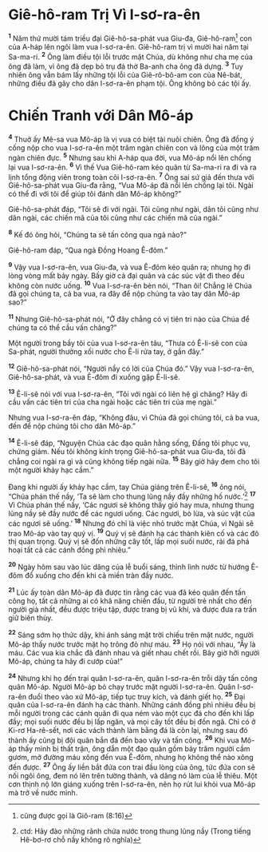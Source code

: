 # Giê-hô-ram Trị Vì I-sơ-ra-ên
<sup><b>1</b></sup> Năm thứ mười tám triều đại Giê-hô-sa-phát vua Giu-đa, Giê-hô-ram[^1] con của A-háp lên ngôi làm vua I-sơ-ra-ên. Giê-hô-ram trị vì mười hai năm tại Sa-ma-ri. <sup><b>2</b></sup> Ông làm điều tội lỗi trước mặt Chúa, dù không như cha mẹ của ông đã làm, vì ông đã dẹp bỏ trụ đá thờ Ba-anh cha ông đã dựng. <sup><b>3</b></sup> Tuy nhiên ông vẫn bám lấy những tội lỗi của Giê-rô-bô-am con của Nê-bát, những điều đã gây cho dân I-sơ-ra-ên phạm tội. Ông không bỏ các tội ấy.

# Chiến Tranh với Dân Mô-áp
<sup><b>4</b></sup> Thuở ấy Mê-sa vua Mô-áp là vị vua có biệt tài nuôi chiên. Ông đã đồng ý cống nộp cho vua I-sơ-ra-ên một trăm ngàn chiên con và lông của một trăm ngàn chiên đực. <sup><b>5</b></sup> Nhưng sau khi A-háp qua đời, vua Mô-áp nổi lên chống lại vua I-sơ-ra-ên. <sup><b>6</b></sup> Vì thế Vua Giê-hô-ram kéo quân từ Sa-ma-ri ra đi và ra lịnh tổng động viên trong toàn cõi I-sơ-ra-ên. <sup><b>7</b></sup> Ông sai sứ giả đến thưa với Giê-hô-sa-phát vua Giu-đa rằng, “Vua Mô-áp đã nổi lên chống lại tôi. Ngài có thể đi với tôi để giúp tôi đánh dân Mô-áp không?”

Giê-hô-sa-phát đáp, “Tôi sẽ đi với ngài. Tôi cũng như ngài, dân tôi cũng như dân ngài, các chiến mã của tôi cũng như các chiến mã của ngài.”

<sup><b>8</b></sup> Kế đó ông hỏi, “Chúng ta sẽ tấn công qua ngả nào?”

Giê-hô-ram đáp, “Qua ngả Ðồng Hoang Ê-đôm.”

<sup><b>9</b></sup> Vậy vua I-sơ-ra-ên, vua Giu-đa, và vua Ê-đôm kéo quân ra; nhưng họ đi lòng vòng mất bảy ngày. Bấy giờ cả đại quân và các súc vật đi theo đều không còn nước uống. <sup><b>10</b></sup> Vua I-sơ-ra-ên bèn nói, “Than ôi! Chẳng lẽ Chúa đã gọi chúng ta, cả ba vua, ra đây để nộp chúng ta vào tay dân Mô-áp sao?”

<sup><b>11</b></sup> Nhưng Giê-hô-sa-phát nói, “Ở đây chẳng có vị tiên tri nào của Chúa để chúng ta có thể cầu vấn chăng?”

Một người trong bầy tôi của vua I-sơ-ra-ên tâu, “Thưa có Ê-li-sê con của Sa-phát, người thường xối nước cho Ê-li rửa tay, ở gần đây.”

<sup><b>12</b></sup> Giê-hô-sa-phát nói, “Người nầy có lời của Chúa đó.” Vậy vua I-sơ-ra-ên, Giê-hô-sa-phát, và vua Ê-đôm đi xuống gặp Ê-li-sê.

<sup><b>13</b></sup> Ê-li-sê nói với vua I-sơ-ra-ên, “Tôi với ngài có liên hệ gì chăng? Hãy đi cầu vấn các tiên tri của cha ngài hoặc các tiên tri của mẹ ngài.”

Nhưng vua I-sơ-ra-ên đáp, “Không đâu, vì Chúa đã gọi chúng tôi, cả ba vua, đến để nộp chúng tôi cho dân Mô-áp.”

<sup><b>14</b></sup> Ê-li-sê đáp, “Nguyện Chúa các đạo quân hằng sống, Ðấng tôi phục vụ, chứng giám. Nếu tôi không kính trọng Giê-hô-sa-phát vua Giu-đa, tôi đã chẳng coi ngài ra gì và cũng không tiếp ngài nữa. <sup><b>15</b></sup> Bây giờ hãy đem cho tôi một người khảy hạc cầm.”

Ðang khi người ấy khảy hạc cầm, tay Chúa giáng trên Ê-li-sê, <sup><b>16</b></sup> ông nói, “Chúa phán thế nầy, ‘Ta sẽ làm cho thung lũng nầy đầy những hố nước.’[^2] <sup><b>17</b></sup> Vì Chúa phán thế nầy, ‘Các ngươi sẽ không thấy gió hay mưa, nhưng thung lũng nầy sẽ đầy nước để các ngươi uống. Các ngươi, bò lừa, và súc vật của các ngươi sẽ uống.’ <sup><b>18</b></sup> Nhưng đó chỉ là việc nhỏ trước mặt Chúa, vì Ngài sẽ trao Mô-áp vào tay quý vị. <sup><b>19</b></sup> Quý vị sẽ đánh hạ các thành kiên cố và các đô thị quan trọng. Quý vị sẽ đốn những cây tốt, lấp mọi suối nước, rải đá phá hoại tất cả các cánh đồng phì nhiêu.”

<sup><b>20</b></sup> Ngày hôm sau vào lúc dâng của lễ buổi sáng, thình lình nước từ hướng Ê-đôm đổ xuống cho đến khi cả miền tràn đầy nước.

<sup><b>21</b></sup> Lúc ấy toàn dân Mô-áp đã được tin rằng các vua đã kéo quân đến tấn công họ, tất cả những ai có khả năng chiến đấu, từ người trẻ nhất cho đến người già nhất, đều được triệu tập, được trang bị vũ khí, và được đưa ra trấn giữ biên thùy.

<sup><b>22</b></sup> Sáng sớm họ thức dậy, khi ánh sáng mặt trời chiếu trên mặt nước, người Mô-áp thấy nước trước mặt họ trông đỏ như máu. <sup><b>23</b></sup> Họ nói với nhau, “Ấy là máu. Các vua kia chắc đã đánh nhau và giết nhau chết rồi. Bây giờ hỡi người Mô-áp, chúng ta hãy đi cướp của!”

<sup><b>24</b></sup> Nhưng khi họ đến trại quân I-sơ-ra-ên, quân I-sơ-ra-ên trỗi dậy tấn công quân Mô-áp. Người Mô-áp bỏ chạy trước mặt người I-sơ-ra-ên. Quân I-sơ-ra-ên đuổi theo vào xứ Mô-áp, tiếp tục truy kích, và đánh giết họ. <sup><b>25</b></sup> Ðại quân của I-sơ-ra-ên đánh hạ các thành. Những cánh đồng phì nhiêu đều bị mỗi người trong các cánh quân đi qua ném vào một cục đá cho đến khi lấp đầy; mọi suối nước đều bị lấp ngăn, và mọi cây tốt đều bị đốn ngã. Chỉ có ở Ki-rơ Ha-rê-sết, nơi các vách thành làm bằng đá là còn lại, nhưng sau đó thành ấy cũng bị đội quân bắn đá đến bao vây và tấn công. <sup><b>26</b></sup> Khi vua Mô-áp thấy mình bị thất trận, ông dẫn một đạo quân gồm bảy trăm người cầm gươm, mở đường máu xông đến vua Ê-đôm, nhưng họ không thể nào xông đến được. <sup><b>27</b></sup> Ông ấy liền bắt đứa con trai đầu lòng của ông, tức đứa con sẽ nối ngôi ông, đem nó lên trên tường thành, và dâng nó làm của lễ thiêu. Một cơn thịnh nộ lớn giáng xuống trên I-sơ-ra-ên, nên họ rút lui khỏi vua Mô-áp mà trở về nước mình.

[^1]: cũng được gọi là Giô-ram (8:16)
[^2]: ctd: Hãy đào những rãnh chứa nước trong thung lũng nầy (Trong tiếng Hê-bơ-rơ chỗ nầy không rõ nghĩa)
